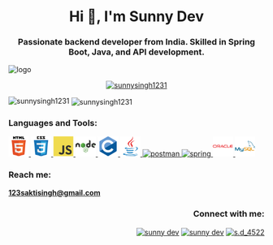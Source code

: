 <h1 align="center">Hi 🙏, I'm Sunny Dev</h1>
<h3 align="center">Passionate backend developer from India. Skilled in Spring Boot, Java, and API development.</h3>

![logo](https://media2.giphy.com/media/MYI6NK4JOGpOzOriEg/200.gif?cid=790b76115f25b69a0a459e43cc457a25c7bab12a4ee474af&rid=200.gif&ct=g)


<p align="center"> <a href="https://github.com/ryo-ma/github-profile-trophy"><img src="https://github-profile-trophy.vercel.app/?username=sunnysingh1231" alt="sunnysingh1231" /></a> </p>


    


<p><img align="left" src="https://github-readme-stats.vercel.app/api/top-langs?username=sunnysingh1231&show_icons=true&locale=en&layout=compact" alt="sunnysingh1231" /></p>
<p>&nbsp;<img align="center" src="https://github-readme-stats.vercel.app/api?username=sunnysingh1231&show_icons=true&locale=en" alt="sunnysingh1231" /></p>






<h3 align="left">Languages and Tools:</h3>
<p align="left"> 
    <a href="https://www.w3.org/html/" target="_blank" rel="noreferrer"> <img src="https://raw.githubusercontent.com/devicons/devicon/master/icons/html5/html5-original-wordmark.svg" alt="html5" width="40" height="40"/> </a> 
    <a href="https://www.w3schools.com/css/" target="_blank" rel="noreferrer"> <img src="https://raw.githubusercontent.com/devicons/devicon/master/icons/css3/css3-original-wordmark.svg" alt="css3" width="40" height="40"/> </a> 
    <a href="https://developer.mozilla.org/en-US/docs/Web/JavaScript" target="_blank" rel="noreferrer"> <img src="https://raw.githubusercontent.com/devicons/devicon/master/icons/javascript/javascript-original.svg" alt="javascript" width="40" height="40"/> </a> 
    <a href="https://nodejs.org" target="_blank" rel="noreferrer"> <img src="https://raw.githubusercontent.com/devicons/devicon/master/icons/nodejs/nodejs-original-wordmark.svg" alt="nodejs" width="40" height="40"/> 
        <a href="https://www.cprogramming.com/" target="_blank" rel="noreferrer"> <img src="https://raw.githubusercontent.com/devicons/devicon/master/icons/c/c-original.svg" alt="c" width="40" height="40"/> </a>
    <a href="https://www.java.com" target="_blank" rel="noreferrer"> <img src="https://raw.githubusercontent.com/devicons/devicon/master/icons/java/java-original.svg" alt="java" width="40" height="40"/> </a>   
    <a href="https://postman.com" target="_blank" rel="noreferrer"> <img src="https://www.vectorlogo.zone/logos/getpostman/getpostman-icon.svg" alt="postman" width="40" height="40"/> </a> <a href="https://spring.io/" target="_blank" rel="noreferrer"> <img src="https://www.vectorlogo.zone/logos/springio/springio-icon.svg" alt="spring" width="40" height="40"/> </a> 
    <a href="https://www.oracle.com/" target="_blank" rel="noreferrer"> <img src="https://raw.githubusercontent.com/devicons/devicon/master/icons/oracle/oracle-original.svg" alt="oracle" width="40" height="40"/> </a> 
    </a> <a href="https://www.mysql.com/" target="_blank" rel="noreferrer"> <img src="https://raw.githubusercontent.com/devicons/devicon/master/icons/mysql/mysql-original-wordmark.svg" alt="mysql" width="40" height="40"/> </a>    
</p>




<h3 align="left">Reach me:</h3>

**123saktisingh@gmail.com**

<h3 align="right">Connect with me:</h3>

<p align="right">
<a href="https://linkedin.com/in/sunny dev" target="blank"><img align="center" src="https://raw.githubusercontent.com/rahuldkjain/github-profile-readme-generator/master/src/images/icons/Social/linked-in-alt.svg" alt="sunny dev" height="30" width="40" /></a>
<a href="https://fb.com/sunny dev" target="blank"><img align="center" src="https://raw.githubusercontent.com/rahuldkjain/github-profile-readme-generator/master/src/images/icons/Social/facebook.svg" alt="sunny dev" height="30" width="40" /></a>
<a href="https://instagram.com/s.d_4522" target="blank"><img align="center" src="https://raw.githubusercontent.com/rahuldkjain/github-profile-readme-generator/master/src/images/icons/Social/instagram.svg" alt="s.d_4522" height="30" width="40" /></a>
</p>

